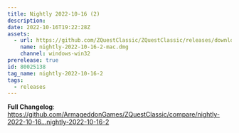 ```yaml
---
title: Nightly 2022-10-16 (2)
description: 
date: 2022-10-16T19:22:28Z
assets: 
  - url: https://github.com/ZQuestClassic/ZQuestClassic/releases/download/nightly-2022-10-16-2/nightly-2022-10-16-2-mac.dmg
    name: nightly-2022-10-16-2-mac.dmg
    channel: windows-win32
prerelease: true
id: 80025138
tag_name: nightly-2022-10-16-2
tags:
  - releases
---
```


**Full Changelog**: https://github.com/ArmageddonGames/ZQuestClassic/compare/nightly-2022-10-16...nightly-2022-10-16-2
